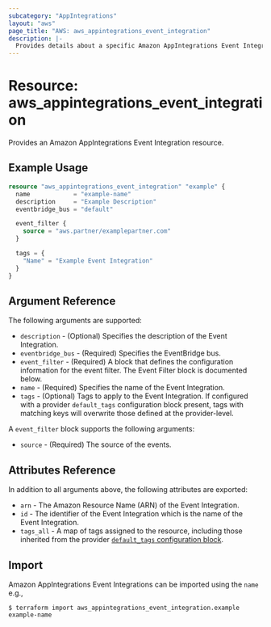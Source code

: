 ```yaml
---
subcategory: "AppIntegrations"
layout: "aws"
page_title: "AWS: aws_appintegrations_event_integration"
description: |-
  Provides details about a specific Amazon AppIntegrations Event Integration
---
```


# Resource: aws_appintegrations_event_integration

Provides an Amazon AppIntegrations Event Integration resource.

## Example Usage

```terraform
resource "aws_appintegrations_event_integration" "example" {
  name            = "example-name"
  description     = "Example Description"
  eventbridge_bus = "default"

  event_filter {
    source = "aws.partner/examplepartner.com"
  }

  tags = {
    "Name" = "Example Event Integration"
  }
}
```

## Argument Reference

The following arguments are supported:

* `description` - (Optional) Specifies the description of the Event Integration.
* `eventbridge_bus` - (Required) Specifies the EventBridge bus.
* `event_filter` - (Required) A block that defines the configuration information for the event filter. The Event Filter block is documented below.
* `name` - (Required) Specifies the name of the Event Integration.
* `tags` - (Optional) Tags to apply to the Event Integration. If configured with a provider `default_tags` configuration block present, tags with matching keys will overwrite those defined at the provider-level.

A `event_filter` block supports the following arguments:

* `source` - (Required) The source of the events.

## Attributes Reference

In addition to all arguments above, the following attributes are exported:

* `arn` - The Amazon Resource Name (ARN) of the Event Integration.
* `id` - The identifier of the Event Integration which is the name of the Event Integration.
* `tags_all` - A map of tags assigned to the resource, including those inherited from the provider [`default_tags` configuration block](https://registry.terraform.io/providers/hashicorp/aws/latest/docs#default_tags-configuration-block).

## Import

Amazon AppIntegrations Event Integrations can be imported using the `name` e.g.,

```
$ terraform import aws_appintegrations_event_integration.example example-name
```
